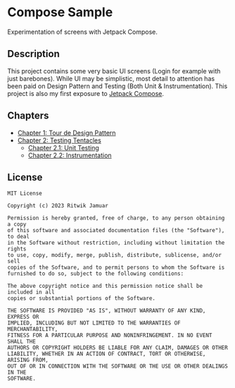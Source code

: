 
# Compose Sample
Experimentation of screens with Jetpack Compose.

## Description
This project contains some very basic UI screens (Login for example with just barebones). While UI may be simplistic, most detail to attention has been paid on Design Pattern and Testing (Both Unit & Instrumentation).
This project is also my first exposure to [Jetpack Compose](https://developer.android.com/jetpack/compose/documentation).

## Chapters
- [Chapter 1: Tour de Design Pattern](documentation/CHAPTER01.md)
- [Chapter 2: Testing Tentacles](documentation/CHAPTER02.md)
	- [Chapter 2.1: Unit Testing](documentation/CHAPTER0201.md)
	- [Chapter 2.2: Instrumentation](documentation/CHAPTER0202.md)

## License

    MIT License

    Copyright (c) 2023 Ritwik Jamuar

    Permission is hereby granted, free of charge, to any person obtaining a copy
    of this software and associated documentation files (the "Software"), to deal
    in the Software without restriction, including without limitation the rights
    to use, copy, modify, merge, publish, distribute, sublicense, and/or sell
    copies of the Software, and to permit persons to whom the Software is
    furnished to do so, subject to the following conditions:

    The above copyright notice and this permission notice shall be included in all
    copies or substantial portions of the Software.

    THE SOFTWARE IS PROVIDED "AS IS", WITHOUT WARRANTY OF ANY KIND, EXPRESS OR
    IMPLIED, INCLUDING BUT NOT LIMITED TO THE WARRANTIES OF MERCHANTABILITY,
    FITNESS FOR A PARTICULAR PURPOSE AND NONINFRINGEMENT. IN NO EVENT SHALL THE
    AUTHORS OR COPYRIGHT HOLDERS BE LIABLE FOR ANY CLAIM, DAMAGES OR OTHER
    LIABILITY, WHETHER IN AN ACTION OF CONTRACT, TORT OR OTHERWISE, ARISING FROM,
    OUT OF OR IN CONNECTION WITH THE SOFTWARE OR THE USE OR OTHER DEALINGS IN THE
    SOFTWARE.
